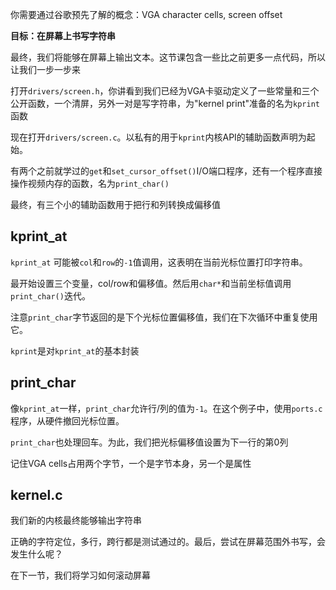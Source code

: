 你需要通过谷歌预先了解的概念：VGA character cells, screen offset

**目标：在屏幕上书写字符串**

最终，我们将能够在屏幕上输出文本。这节课包含一些比之前更多一点代码，所以让我们一步一步来

打开`drivers/screen.h`，你讲看到我们已经为VGA卡驱动定义了一些常量和三个公开函数，一个清屏，另外一对是写字符串，为"kernel print"准备的名为`kprint`函数

现在打开`drivers/screen.c`。以私有的用于`kprint`内核API的辅助函数声明为起始。

有两个之前就学过的`get`和`set_cursor_offset()`I/O端口程序，还有一个程序直接操作视频内存的函数，名为`print_char()`

最终，有三个小的辅助函数用于把行和列转换成偏移值

## kprint_at

`kprint_at` 可能被`col`和`row`的`-1`值调用，这表明在当前光标位置打印字符串。

最开始设置三个变量，col/row和偏移值。然后用`char*`和当前坐标值调用`print_char()`迭代。

注意`print_char`字节返回的是下个光标位置偏移值，我们在下次循环中重复使用它。

`kprint`是对`kprint_at`的基本封装

## print_char

像`kprint_at`一样，`print_char`允许行/列的值为`-1`。在这个例子中，使用`ports.c`程序，从硬件撤回光标位置。

`print_char`也处理回车。为此，我们把光标偏移值设置为下一行的第0列

记住VGA cells占用两个字节，一个是字节本身，另一个是属性

## kernel.c

我们新的内核最终能够输出字符串

正确的字符定位，多行，跨行都是测试通过的。最后，尝试在屏幕范围外书写，会发生什么呢？

在下一节，我们将学习如何滚动屏幕